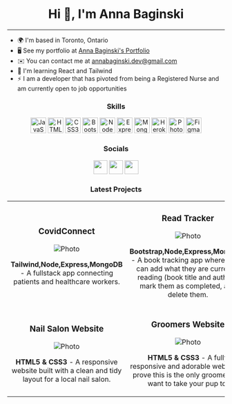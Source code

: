 <!-- ### Hi there 👋 -->

<!--
**annabaginski/annabaginski** is a ✨ _special_ ✨ repository because its `README.md` (this file) appears on your GitHub profile.

Here are some ideas to get you started:

- 🔭 I’m currently working on ...
- 🌱 I’m currently learning ...
- 👯 I’m looking to collaborate on ...
- 🤔 I’m looking for help with ...
- 💬 Ask me about ...
- 📫 How to reach me: ...
- 😄 Pronouns: ...
- ⚡ Fun fact: ...
-->

<h1 align="center">Hi 👋, I'm Anna Baginski</h1>

------------------

* 🌍  I'm based in Toronto, Ontario
* 🖥️  See my portfolio at [Anna Baginski's Portfolio](http://annabaginski.netlify.app/)
* ✉️  You can contact me at [annabaginski.dev@gmail.com](mailto:annabaginski.dev@gmail.com)
* 🧠  I'm learning React and Tailwind
* ⚡  I am a developer that has pivoted from being a Registered Nurse and am currently open to job opportunities

<h3 align=center> Skills </h3>

<p align="center">
<a href="https://developer.mozilla.org/en-US/docs/Web/JavaScript" target="_blank" rel="noreferrer"><img src="https://raw.githubusercontent.com/danielcranney/readme-generator/main/public/icons/skills/javascript-colored.svg" width="36" height="36" alt="JavaScript" /></a>
<a href="https://developer.mozilla.org/en-US/docs/Glossary/HTML5" target="_blank" rel="noreferrer"><img src="https://raw.githubusercontent.com/danielcranney/readme-generator/main/public/icons/skills/html5-colored.svg" width="36" height="36" alt="HTML5" /></a>
<a href="https://www.w3.org/TR/CSS/#css" target="_blank" rel="noreferrer"><img src="https://raw.githubusercontent.com/danielcranney/readme-generator/main/public/icons/skills/css3-colored.svg" width="36" height="36" alt="CSS3" /></a>
<a href="https://getbootstrap.com/" target="_blank" rel="noreferrer"><img src="https://raw.githubusercontent.com/danielcranney/readme-generator/main/public/icons/skills/bootstrap-colored.svg" width="36" height="36" alt="Bootstrap" /></a>
<a href="https://nodejs.org/en/" target="_blank" rel="noreferrer"><img src="https://raw.githubusercontent.com/danielcranney/readme-generator/main/public/icons/skills/nodejs-colored.svg" width="36" height="36" alt="NodeJS" /></a>
<a href="https://expressjs.com/" target="_blank" rel="noreferrer"><img src="https://raw.githubusercontent.com/danielcranney/readme-generator/main/public/icons/skills/express-colored.svg" width="36" height="36" alt="Express" /></a>
<a href="https://www.mongodb.com/" target="_blank" rel="noreferrer"><img src="https://raw.githubusercontent.com/danielcranney/readme-generator/main/public/icons/skills/mongodb-colored.svg" width="36" height="36" alt="MongoDB" /></a>
<a href="https://www.heroku.com/" target="_blank" rel="noreferrer"><img src="https://raw.githubusercontent.com/danielcranney/readme-generator/main/public/icons/skills/heroku-colored.svg" width="36" height="36" alt="Heroku" /></a>
<a href="https://www.adobe.com/uk/products/photoshop.html" target="_blank" rel="noreferrer"><img src="https://raw.githubusercontent.com/danielcranney/readme-generator/main/public/icons/skills/photoshop-colored.svg" width="36" height="36" alt="Photoshop" /></a>
<a href="https://www.figma.com/" target="_blank" rel="noreferrer"><img src="https://raw.githubusercontent.com/danielcranney/readme-generator/main/public/icons/skills/figma-colored.svg" width="36" height="36" alt="Figma" /></a>
</p>

<h3 align=center> Socials </h3>

<p align="center"> <a href="https://www.github.com/annabaginski" target="_blank" rel="noreferrer"><img src="https://raw.githubusercontent.com/danielcranney/readme-generator/main/public/icons/socials/github.svg" width="32" height="32" /></a> <a href="https://www.linkedin.com/in/anna-baginski" target="_blank" rel="noreferrer"><img src="https://raw.githubusercontent.com/danielcranney/readme-generator/main/public/icons/socials/linkedin.svg" width="32" height="32" /></a> <a href="https://www.twitter.com/AnnaInTech" target="_blank" rel="noreferrer"><img src="https://raw.githubusercontent.com/danielcranney/readme-generator/main/public/icons/socials/twitter.svg" width="32" height="32" /></a></p>

<h3 align="center"> Latest Projects </h3> 

<table align="center">
  <tbody align="center">
  <tr>
   <td width="50%"><h3>CovidConnect</h3> 
      <img alt="Photo" src="https://user-images.githubusercontent.com/93549623/196798461-89b9520f-5cd7-4612-b3e5-bdd220b03b66.png"/>
      <p><b>Tailwind,Node,Express,MongoDB</b> - A fullstack app connecting patients and healthcare workers.</p>
      </td><td width="50%"><h3>Read Tracker</h3> 
      <img alt="Photo" src="https://media.giphy.com/media/vzlc4Saigevx0i63hi/giphy.gif"/>
      <p><b>Bootstrap,Node,Express,MongoDB</b> - A book tracking app where users can add what they are currently reading (book title and author); mark them as completed, and delete them.</p>
      </td>
     
  </tr>
    <tr>
      <td width="50%"><h3>Nail Salon Website</h3> 
      <img alt="Photo" src="https://user-images.githubusercontent.com/93549623/194681581-d75c2723-07c3-400a-9904-28e5867db0cb.gif"/>
      <p><b>HTML5 & CSS3</b> - A responsive website built with a clean and tidy layout for a local nail salon.</p>
      </td>
      <td width="50%"><h3>Groomers Website</h3> 
      <img alt="Photo" src="https://user-images.githubusercontent.com/93549623/194682514-c940bf4f-a90d-44d0-89aa-b5997d23f0a1.gif"/>
      <p><b>HTML5 & CSS3</b> - A fully responsive and adorable website to prove this is the only groomer you want to take your pup to.</p>
      </td>
    </tr>

  </tbody>
</table>
